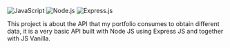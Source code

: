 ![JavaScript](https://img.shields.io/badge/JavaScript-%23323330.svg?style=for-the-badge&logo=javascript&logoColor=%23F7DF1E) ![Node.js](https://img.shields.io/badge/Node.js-43853D?style=for-the-badge&logo=node.js&logoColor=white) ![Express.js](https://img.shields.io/badge/Express.js-404D59?style=for-the-badge)

This project is about the API that my portfolio consumes to obtain different data, it is a very basic API built with Node JS using Express JS and together with JS Vanilla.
